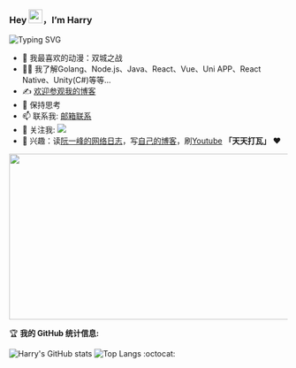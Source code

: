 ### Hey <img src="https://media.giphy.com/media/hvRJCLFzcasrR4ia7z/giphy.gif" width="25px">，I’m Harry
![Typing SVG](https://readme-typing-svg.demolab.com/?lines=欢迎+来到+我的+Github+主页;很荣幸+能够+帮到你)

- 🤖 我最喜欢的动漫：双城之战
- 👨‍💻 我了解Golang、Node.js、Java、React、Vue、Uni APP、React Native、Unity(C#)等等...
- ✍️ [欢迎参观我的博客](https://harry.ocybers.com)
- 💬 保持思考
- 📫 联系我: [邮箱联系](mailto:hl396276621@gmail.com)
- 👏 关注我: [![](https://img.shields.io/github/followers/Harry969?label=关注我&style=social)](https://github.com/Harry969/)
- 🎣 兴趣：读[阮一峰的网络日志](https://www.ruanyifeng.com/blog/)，写[自己的博客](https://harry.ocybers.com)，刷[Youtube](https://www.youtube.com)
**「天天打瓦」** ❤️

<img src="https://github.com/user-attachments/assets/7e018694-352d-494a-9a22-89d7d21f52b6" width="703" height="300">


🏆 **我的 GitHub 统计信息:**

![Harry's GitHub stats](https://github-readme-stats.vercel.app/api?username=Harry969)
![Top Langs](https://github-readme-stats.vercel.app/api/top-langs/?username=Harry969)
:octocat:
